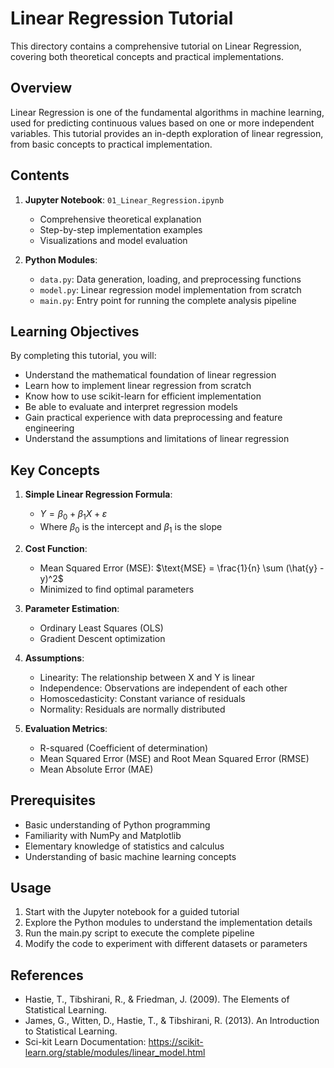 # Linear Regression Tutorial

This directory contains a comprehensive tutorial on Linear Regression, covering both theoretical concepts and practical implementations.

## Overview

Linear Regression is one of the fundamental algorithms in machine learning, used for predicting continuous values based on one or more independent variables. This tutorial provides an in-depth exploration of linear regression, from basic concepts to practical implementation.

## Contents

1. **Jupyter Notebook**: `01_Linear_Regression.ipynb`
   - Comprehensive theoretical explanation
   - Step-by-step implementation examples
   - Visualizations and model evaluation

2. **Python Modules**:
   - `data.py`: Data generation, loading, and preprocessing functions
   - `model.py`: Linear regression model implementation from scratch
   - `main.py`: Entry point for running the complete analysis pipeline

## Learning Objectives

By completing this tutorial, you will:
- Understand the mathematical foundation of linear regression
- Learn how to implement linear regression from scratch
- Know how to use scikit-learn for efficient implementation
- Be able to evaluate and interpret regression models
- Gain practical experience with data preprocessing and feature engineering
- Understand the assumptions and limitations of linear regression

## Key Concepts

1. **Simple Linear Regression Formula**:
   - $Y = \beta_0 + \beta_1 X + \varepsilon$
   - Where $\beta_0$ is the intercept and $\beta_1$ is the slope

2. **Cost Function**:
   - Mean Squared Error (MSE): $\text{MSE} = \frac{1}{n} \sum (\hat{y} - y)^2$
   - Minimized to find optimal parameters

3. **Parameter Estimation**:
   - Ordinary Least Squares (OLS)
   - Gradient Descent optimization

4. **Assumptions**:
   - Linearity: The relationship between X and Y is linear
   - Independence: Observations are independent of each other
   - Homoscedasticity: Constant variance of residuals
   - Normality: Residuals are normally distributed

5. **Evaluation Metrics**:
   - R-squared (Coefficient of determination)
   - Mean Squared Error (MSE) and Root Mean Squared Error (RMSE)
   - Mean Absolute Error (MAE)

## Prerequisites

- Basic understanding of Python programming
- Familiarity with NumPy and Matplotlib
- Elementary knowledge of statistics and calculus
- Understanding of basic machine learning concepts

## Usage

1. Start with the Jupyter notebook for a guided tutorial
2. Explore the Python modules to understand the implementation details
3. Run the main.py script to execute the complete pipeline
4. Modify the code to experiment with different datasets or parameters

## References

- Hastie, T., Tibshirani, R., & Friedman, J. (2009). The Elements of Statistical Learning.
- James, G., Witten, D., Hastie, T., & Tibshirani, R. (2013). An Introduction to Statistical Learning.
- Sci-kit Learn Documentation: https://scikit-learn.org/stable/modules/linear_model.html